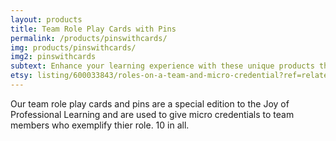 ```yaml
---
layout: products
title: Team Role Play Cards with Pins
permalink: /products/pinswithcards/
img: products/pinswithcards/
img2: pinswithcards
subtext: Enhance your learning experience with these unique products that activate wonder and play.
etsy: listing/600033843/roles-on-a-team-and-micro-credential?ref=related-7
---
```


Our team role play cards and pins are a special edition to the Joy of Professional Learning and are used to give micro credentials to team members who exemplify thier role. 10 in all.
